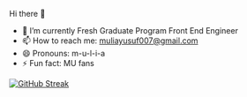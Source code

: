 Hi there 👋

- 🔭 I’m currently Fresh Graduate Program Front End Engineer
- 📫 How to reach me: muliayusuf007@gmail.com
- 😄 Pronouns: m-u-l-i-a
- ⚡ Fun fact: MU fans

[![GitHub Streak](https://streak-stats.demolab.com/?user=mulia007&theme=dark)](https://git.io/streak-stats)
